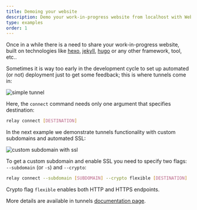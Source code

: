 ```yaml
---
title: Demoing your website
description: Demo your work-in-progress website from localhost with Webhook Relay tunnels
type: examples
order: 1
---
```


Once in a while there is a need to share your work-in-progress website, 
built on technologies like [hexo](https://hexo.io/), [jekyll](https://jekyllrb.com/), [hugo](https://gohugo.io/) or any other framework, tool, etc..

Sometimes it is way too early in the development cycle to set up automated (or not) deployment just to get some feedback; this is where tunnels come in:

![simple tunnel](/images/examples/relay-rec-simple.gif)

Here, the `connect` command needs only one argument that specifies destination:

```bash
relay connect [DESTINATION]
```

In the next example we demonstrate tunnels functionality with custom subdomains and automated SSL:

![custom subdomain with ssl](/images/examples/relay-rec-4.gif)

To get a custom subdomain and enable SSL you need to specify two flags: `--subdomain` (or `-s`) and `--crypto`:

```bash
relay connect --subdomain [SUBDOMAIN] --crypto flexible [DESTINATION]
```

Crypto flag `flexible` enables both HTTP and HTTPS endpoints.

More details are available in tunnels [documentation page](/v1/guide/http-tunnels.html).
